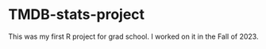 # TMDB-stats-project
This was my first R project for grad school. I worked on it in the Fall of 2023.
